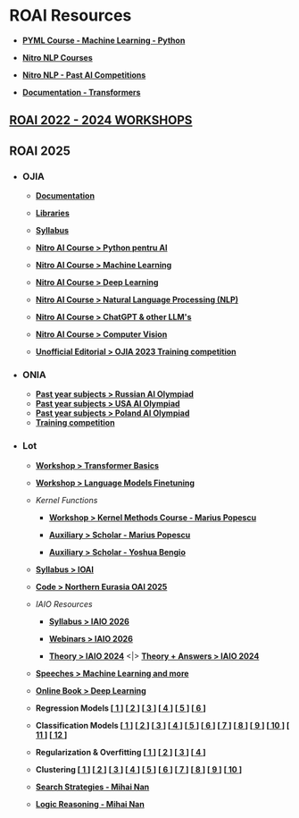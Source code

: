 # ROAI Resources

- **[PYML Course - Machine Learning - Python](https://www.pyml.ro/)**

- **[Nitro NLP Courses](https://www.youtube.com/@nitro_nlp)**

- **[Nitro NLP - Past AI Competitions](https://judge.nitro-ai.org/)**

- **[Documentation - Transformers ](https://huggingface.co/docs/transformers/index)**

## [ROAI 2022 - 2024 WORKSHOPS](https://gitlab.com/nitronlp/Workshops)

## ROAI 2025

- ### OJIA

    - **[Documentation](https://ojia-docs.olimpiada-ai.ro/)**

    - **[Libraries](https://olimpiada-ai.ro/Importuri.pdf)**

    - **[Syllabus](https://github.com/Olimpiada-AI/programa)**

    - **[Nitro AI Course > Python pentru AI](https://www.youtube.com/watch?v=hwM_xagrduc&list=PLByLNt67Fbic_NTZw0r_gKhhoM8z_UF2P&index=6)**

    - **[Nitro AI Course > Machine Learning](https://www.youtube.com/watch?v=EhJWKW4xd1k&list=PLByLNt67Fbic_NTZw0r_gKhhoM8z_UF2P&index=5)**
   
    - **[Nitro AI Course > Deep Learning](https://www.youtube.com/watch?v=7iNsruNPLrg&list=PLByLNt67Fbic_NTZw0r_gKhhoM8z_UF2P&index=4)**

    - **[Nitro AI Course > Natural Language Processing (NLP)](https://www.youtube.com/watch?v=6UqEn7z6iOY&list=PLByLNt67Fbic_NTZw0r_gKhhoM8z_UF2P&index=3)**

    - **[Nitro AI Course > ChatGPT & other LLM's](https://www.youtube.com/watch?v=tbBMJ_TYWhg&list=PLByLNt67Fbic_NTZw0r_gKhhoM8z_UF2P&index=2)**

    - **[Nitro AI Course > Computer Vision](https://www.youtube.com/watch?v=VoZEDHgHHwg&list=PLByLNt67Fbic_NTZw0r_gKhhoM8z_UF2P)**

    - **[Unofficial Editorial > OJIA 2023 Training competition](https://www.youtube.com/watch?v=Estbp0bQtOE)**

- ### ONIA

    - **[Past year subjects > Russian AI Olympiad](https://www.kaggle.com/competitions/neoai-2025)**
    - **[Past year subjects > USA AI Olympiad](https://forum.beaver-edge.ai/)**
    - **[Past year subjects > Poland AI Olympiad](https://github.com/OlimpiadaAI/II-OlimpiadaAI)**
    - **[Training competition](https://judge.nitro-ai.org/cram-school/cram-school-preonia-2025/problems/1/task)**

- ### Lot

    - **[Workshop > Transformer Basics](https://github.com/danadascalescu00/ioai-transformer-workshop)**

    - **[Workshop > Language Models Finetuning](https://colab.research.google.com/drive/1n3iTGoZkguVcqYU_nc444QkwQp1D3lc6#scrollTo=uIn0XmFHdMfx)**

    - *Kernel Functions*

        - **[Workshop > Kernel Methods Course - Marius Popescu](./Learning/Kernel%20Methods.pdf)**

        - **[Auxiliary > Scholar - Marius Popescu](https://scholar.google.com/citations?hl=en&user=UPWSjkAAAAAJ)**

        - **[Auxiliary > Scholar - Yoshua Bengio](https://scholar.google.com/citations?hl=en&user=kukA0LcAAAAJ)**

    - **[Syllabus > IOAI](https://ioai-official.org/syllabus-2025/)**

    - **[Code > Northern Eurasia OAI 2025](https://www.kaggle.com/competitions/neoai-2025)**

    - *IAIO Resources*
        - **[Syllabus > IAIO 2026](https://www.iaio-official.org/competition2026/)**

        - **[Webinars > IAIO 2026](https://www.iaio-official.org/webinars/)**

        - **[Theory > IAIO 2024](https://drive.google.com/file/d/1V4Dqf1yfFeZtBEKUSuRriR4-zahYcqbX/view)** <|> **[Theory + Answers > IAIO 2024](https://drive.google.com/file/d/1QC0hv3UraM6NEZFVY6Mv0m6TnnvIYbEc/view)**

    - **[Speeches > Machine Learning and more](https://www.youtube.com/@eemlcommunity3531/playlists)**

    - **[Online Book > Deep Learning](https://www.deeplearningbook.org/)**

    - **Regression Models 
    [[ 1 ](https://web.stanford.edu/class/cme250/files/cme250_lecture2.pdf)] 
    [[ 2 ](https://halweb.uc3m.es/esp/personal/personas/aarribas/esp/docs/estII/tema4_eng.pdf)]
    [[ 3 ](https://02323.compute.dtu.dk/enotes/solutions-chapter5.pdf)]
    [[ 4 ](https://www.youtube.com/watch?v=fusSss43jD8&list=PL2qEL_7r0QITYMa5FcJMB8Pw0sEggqO-M)]
    [[ 5 ](https://www.youtube.com/watch?v=T5AoqxQFkzY)]
    [[ 6 ](https://www.youtube.com/watch?v=aq8VU5KLmkY&list=PLTNMv857s9WUI1Nz4SssXDKAELESXz-bi&index=1)]**

    - **Classification Models
    [[ 1 ](https://w3.cs.jmu.edu/spragunr/CS444/activities/trees_bagging/decision_trees.pdf)]
    [[ 2 ](https://www.cs.toronto.edu/~axgao/cs486686_f21/lecture_notes/Lecture_07_on_Decision_Trees.pdf)]
    [[ 3 ](https://user.phil-fak.uni-duesseldorf.de/~kallmeyer/MachineLearning/homework-naive-bayes.pdf)]
    [[ 4 ](https://web.stanford.edu/~jurafsky/slp3/4.pdf)]
    [[ 5 ](https://web.stanford.edu/~jurafsky/slp3/slides/7_NB.pdf)]
    [[ 6 ](https://cse.iitkgp.ac.in/~pabitra/course/ml/bayesclassifier_pp.pdf)]
    [[ 7 ](https://www.dbs.ifi.lmu.de/Lehre/KDD/WS1819/tutorials/solution_10.pdf)]
    [[ 8 ](https://web.stanford.edu/class/cme250/files/cme250_lecture5.pdf)]
    [[ 9 ](https://www.uio.no/studier/emner/matnat/ifi/IN5520/h22/materials/exercises-solutions/08-svm-exercise-solution.pdf)]
    [[ 10 ](https://www.dbs.ifi.lmu.de/Lehre/KDD/WS1920/tutorials/loesung04_kdd_1920.pdf)]
    [[ 11 ](https://www.youtube.com/watch?v=nt63k3bfXS0&list=PLoROMvodv4rMiGQp3WXShtMGgzqpfVfbU&index=5)]
    [[ 12 ](https://www.youtube.com/watch?v=lDwow4aOrtg&list=PLoROMvodv4rMiGQp3WXShtMGgzqpfVfbU&index=6)]**

    - **Regularization & Overfitting
    [[ 1 ](https://www.cs.mcgill.ca/~dprecup/courses/ML/Lectures/ml-lecture02.pdf)]
    [[ 2 ](https://courses.cs.washington.edu/courses/cse446/22wi/schedule/week3L7_live.pdf)]
    [[ 3 ](https://www.cs.rpi.edu/~magdon/courses/LFD-Slides/SlidesLect12.pdf)]
    [[ 4 ](https://courses.cs.washington.edu/courses/cse446/19sp/sections/05/section05-solutions.pdf)]**

    - **Clustering
    [[ 1 ](https://web.stanford.edu/class/cs345a/slides/12-clustering.pdf)]
    [[ 2 ](https://web.stanford.edu/class/cs102/lectureslides/ClusteringSlides.pdf)]
    [[ 3 ](https://web.stanford.edu/class/cme250/files/cme250_lecture7.pdf)]
    [[ 4 ](https://webdocs.cs.ualberta.ca/~zaiane/courses/cmput695/F07/exercises/Exercises695Clus-solution.pdf)]
    [[ 5 ](https://www.ismll.uni-hildesheim.de/lehre/ml-22w/exercises/tutorial11.pdf)]
    [[ 6 ](https://www.inf.unibz.it/~zini/ML/slides/ml_2012_lab_08_solutions.pdf)]
    [[ 7 ](https://www.imada.sdu.dk/u/rolf/Edu/DM534/E18/eksaminatorierUge43-solutions.pdf)]
    [[ 8 ](https://didawiki.cli.di.unipi.it/lib/exe/fetch.php/dm/exercises-clustering.pdf)]
    [[ 9 ](https://davidrosenberg.github.io/mlcourse/Archive/2017/Lectures/13.lab.mixture-models.pdf)]
    [[ 10 ](https://www.youtube.com/watch?v=BaZWcSq3IuI)]**
 
    - **[Search Strategies - Mihai Nan](https://drive.google.com/file/d/1Tw1_2BWr4ec8ROgAifeix2kjcKCQh9iV/view?usp=sharing)**
    - **[Logic Reasoning - Mihai Nan](https://drive.google.com/file/d/1kgtLR2ZcweXf1SLpeEijlejuTrcIqY3u/view?usp=sharing)**
